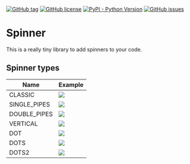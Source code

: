 [![GitHub tag](https://img.shields.io/github/tag/SilentFrogNet/spinner.svg?label=version)](https://github.com/SilentFrogNet/spinner/releases)
[![GitHub license](https://img.shields.io/github/license/SilentFrogNet/spinner.svg)](https://github.com/SilentFrogNet/spinner/blob/master/LICENSE)
[![PyPI - Python Version](https://img.shields.io/pypi/pyversions/Django.svg)](https://github.com/SilentFrogNet/spinner)
[![GitHub issues](https://img.shields.io/github/issues/SilentFrogNet/spinner.svg)](https://github.com/SilentFrogNet/spinner/issues)


# Spinner

This is a really tiny library to add spinners to your code.

## Spinner types

  | Name          | Example                                                         |
  | ---           | ---                                                             |
  | CLASSIC       | ![](https://media.giphy.com/media/Zcxo127Rk8lCKhcyCJ/giphy.gif) |
  | SINGLE_PIPES  | ![](https://media.giphy.com/media/tsStoop09Dl5SvCcu2/giphy.gif) |
  | DOUBLE_PIPES  | ![](https://media.giphy.com/media/cIjNu8vDhtkoSa1jPx/giphy.gif) |
  | VERTICAL      | ![](https://media.giphy.com/media/1qgIRgTLgi0XBobx4h/giphy.gif) |
  | DOT           | ![](https://media.giphy.com/media/5h5D8vGsYIHcS8psJt/giphy.gif) |
  | DOTS          | ![](https://media.giphy.com/media/ZxYt3xY2faI5udsiLQ/giphy.gif) |
  | DOTS2         | ![](https://media.giphy.com/media/8vqEO6bwmsd95F1BDr/giphy.gif) |
  

